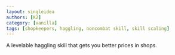 ```yaml
---
layout: singleidea
authors: [K2]
category: [vanilla]
tags: [shopkeepers, haggling, noncombat skill, skill scaling]
---
```

A levelable haggling skill that gets you better prices in shops.
